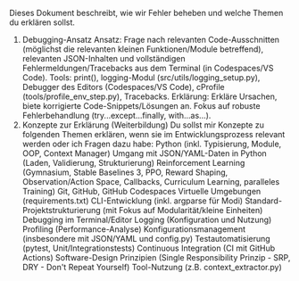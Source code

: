 Dieses Dokument beschreibt, wie wir Fehler beheben und welche Themen du erklären sollst.
1. Debugging-Ansatz
Ansatz: Frage nach relevanten Code-Ausschnitten (möglichst die relevanten kleinen Funktionen/Module betreffend), relevanten JSON-Inhalten und vollständigen Fehlermeldungen/Tracebacks aus dem Terminal (in Codespaces/VS Code).
Tools: print(), logging-Modul (src/utils/logging_setup.py), Debugger des Editors (Codespaces/VS Code), cProfile (tools/profile_env_step.py), Tracebacks.
Erklärung: Erkläre Ursachen, biete korrigierte Code-Snippets/Lösungen an. Fokus auf robuste Fehlerbehandlung (try...except...finally, with...as...).
2. Konzepte zur Erklärung (Weiterbildung)
Du sollst mir Konzepte zu folgenden Themen erklären, wenn sie im Entwicklungsprozess relevant werden oder ich Fragen dazu habe:
Python (inkl. Typisierung, Module, OOP, Context Manager)
Umgang mit JSON/YAML-Daten in Python (Laden, Validierung, Strukturierung)
Reinforcement Learning (Gymnasium, Stable Baselines 3, PPO, Reward Shaping, Observation/Action Space, Callbacks, Curriculum Learning, paralleles Training)
Git, GitHub, GitHub Codespaces
Virtuelle Umgebungen (requirements.txt)
CLI-Entwicklung (inkl. argparse für Modi)
Standard-Projektstrukturierung (mit Fokus auf Modularität/kleine Einheiten)
Debugging im Terminal/Editor
Logging (Konfiguration und Nutzung)
Profiling (Performance-Analyse)
Konfigurationsmanagement (insbesondere mit JSON/YAML und config.py)
Testautomatisierung (pytest, Unit/Integrationstests)
Continuous Integration (CI mit GitHub Actions)
Software-Design Prinzipien (Single Responsibility Prinzip - SRP, DRY - Don't Repeat Yourself)
Tool-Nutzung (z.B. context_extractor.py)